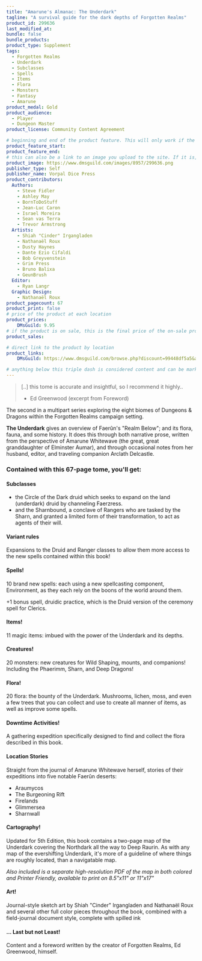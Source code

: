 ```yaml
---
title: "Amarune's Almanac: The Underdark"
tagline: "A survival guide for the dark depths of Forgotten Realms"
product_id: 299636
last_modified_at:
bundle: false
bundle_products:
product_type: Supplement
tags:
  - Forgotten Realms
  - Underdark
  - Subclasses
  - Spells
  - Items
  - Flora
  - Monsters
  - Fantasy
  - Amarune
product_medal: Gold
product_audience:
  - Player
  - Dungeon Master
product_license: Community Content Agreement

# beginning and end of the product feature. This will only work if the site is updated within several weeks of when the feature is supposed to happen. Making a new post counts as updating.
product_feature_start: 
product_feature_end: 
# this can also be a link to an image you upload to the site. If it is, it must start with a "/" or be a full link
product_image: https://www.dmsguild.com/images/8957/299636.png
publisher_type: Self
publisher_name: Vorpal Dice Press
product_contributors:
  Authors:
    - Steve Fidler
    - Ashley May
    - BornToDoStuff
    - Jean-Luc Caron
    - Israel Moreira
    - Sean vas Terra
    - Trevor Armstrong
  Artists:
    - Shiah "Cinder" Irgangladen
    - Nathanaël Roux
    - Dusty Haynes
    - Dante Ezio Cifaldi
    - Bob Greyvenstein
    - Grim Press
    - Bruno Balixa
    - GeunBrush
  Editor:
    - Ryan Langr
  Graphic Design:
    - Nathanaël Roux
product_pagecount: 67
product_print: false
# price of the product at each location
product_prices:
    DMsGuild: 9.95
# if the product is on sale, this is the final price of the on-sale product for each location that it is on sale. The sales % will be calculated and displayed based on the difference between product_prices and product_sales
product_sales:

# direct link to the product by location
product_links:
    DMsGuild: https://www.dmsguild.com/browse.php?discount=99448df5a5&affiliate_id=1713687

# anything below this triple dash is considered content and can be markup or html. It should be fully HTML compatible as long as your tags are formatted correctly.
---
```

> [..] this tome is accurate and insightful, so I recommend it highly..
> - Ed Greenwood (excerpt from Foreword)

The second in a multipart series exploring the eight biomes of Dungeons & Dragons within the Forgotten Realms campaign setting.

**The Underdark** gives an overview of Faerûn's "Realm Below"; and its flora, fauna, and some history. It does this through both narrative prose, written from the perspective of Amarune Whitewave (the great, great granddaughter of Elminster Aumar), and through occasional notes from her husband, editor, and traveling companion Arclath Delcastle.

### Contained with this 67-page tome, you'll get:

#### Subclasses
- the Circle of the Dark druid which seeks to expand on the land (underdark) druid by channeling Faerzress.
- and the Sharnbound, a conclave of Rangers who are tasked by the Sharn, and granted a limited form of their transformation, to act as agents of their will.

#### Variant rules
Expansions to the Druid and Ranger classes to allow them more access to the new spells contained within this book!

#### Spells!
10 brand new spells: each using a new spellcasting component, Environment, as they each rely on the boons of the world around them.

+1 bonus spell, druidic practice, which is the Druid version of the ceremony spell for Clerics.

#### Items!
11 magic items: imbued with the power of the Underdark and its depths.

#### Creatures!
20 monsters: new creatures for Wild Shaping, mounts, and companions! Including the Phaerimm, Sharn, and Deep Dragons!

#### Flora!
20 flora: the bounty of the Underdark. Mushrooms, lichen, moss, and even a few trees that you can collect and use to create all manner of items, as well as improve some spells.

#### Downtime Activities!
A gathering expedition specifically designed to find and collect the flora described in this book.

#### Location Stories
Straight from the journal of Amarune Whitewave herself, stories of their expeditions into five notable Faerûn deserts:
- Araumycos
- The Burgeoning Rift
- Firelands
- Glimmersea
- Sharnwall

#### Cartography!
Updated for 5th Edition, this book contains a two-page map of the Underdark covering the Northdark all the way to Deep Raurin. As with any map of the evershifting Underdark, it's more of a guideline of where things are roughly located, than a navigatable map.

*Also included is a separate high-resolution PDF of the map in both colored and Printer Friendly, available to print on 8.5"x11" or 11"x17"*

#### Art!
Journal-style sketch art by Shiah "Cinder" Irgangladen and Nathanaël Roux and several other full color pieces throughout the book, combined with a field-journal document style, complete with spilled ink

#### ... Last but not Least!

Content and a foreword written by the creator of Forgotten Realms, Ed Greenwood, himself.